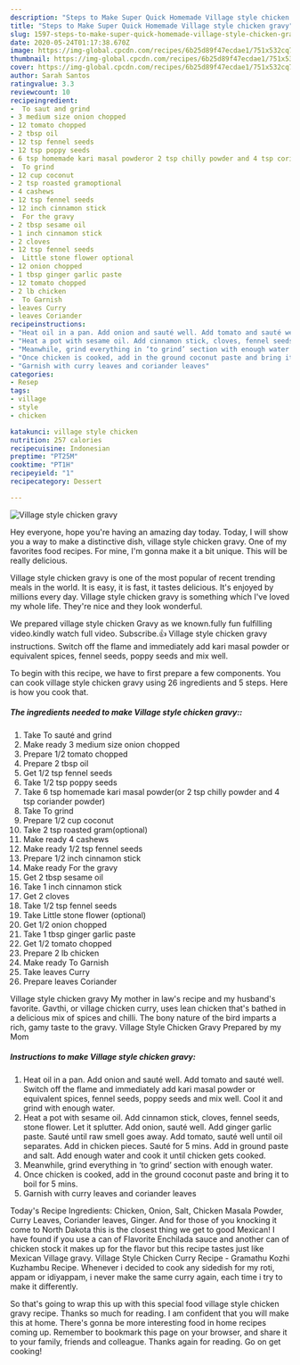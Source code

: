 ```yaml
---
description: "Steps to Make Super Quick Homemade Village style chicken gravy"
title: "Steps to Make Super Quick Homemade Village style chicken gravy"
slug: 1597-steps-to-make-super-quick-homemade-village-style-chicken-gravy
date: 2020-05-24T01:17:38.670Z
image: https://img-global.cpcdn.com/recipes/6b25d89f47ecdae1/751x532cq70/village-style-chicken-gravy-recipe-main-photo.jpg
thumbnail: https://img-global.cpcdn.com/recipes/6b25d89f47ecdae1/751x532cq70/village-style-chicken-gravy-recipe-main-photo.jpg
cover: https://img-global.cpcdn.com/recipes/6b25d89f47ecdae1/751x532cq70/village-style-chicken-gravy-recipe-main-photo.jpg
author: Sarah Santos
ratingvalue: 3.3
reviewcount: 10
recipeingredient:
-  To saut and grind
- 3 medium size onion chopped
- 12 tomato chopped
- 2 tbsp oil
- 12 tsp fennel seeds
- 12 tsp poppy seeds
- 6 tsp homemade kari masal powderor 2 tsp chilly powder and 4 tsp coriander powder
-  To grind
- 12 cup coconut
- 2 tsp roasted gramoptional
- 4 cashews
- 12 tsp fennel seeds
- 12 inch cinnamon stick
-  For the gravy
- 2 tbsp sesame oil
- 1 inch cinnamon stick
- 2 cloves
- 12 tsp fennel seeds
-  Little stone flower optional
- 12 onion chopped
- 1 tbsp ginger garlic paste
- 12 tomato chopped
- 2 lb chicken
-  To Garnish
- leaves Curry
- leaves Coriander
recipeinstructions:
- "Heat oil in a pan. Add onion and sauté well. Add tomato and sauté well. Switch off the flame and immediately add kari masal powder or equivalent spices, fennel seeds, poppy seeds and mix well. Cool it and grind with enough water."
- "Heat a pot with sesame oil. Add cinnamon stick, cloves, fennel seeds, stone flower. Let it splutter. Add onion, sauté well. Add ginger garlic paste. Sauté until raw smell goes away. Add tomato, sauté well until oil separates. Add in chicken pieces. Sauté for 5 mins. Add in ground paste and salt. Add enough water and cook it until chicken gets cooked."
- "Meanwhile, grind everything in ‘to grind’ section with enough water."
- "Once chicken is cooked, add in the ground coconut paste and bring it to boil for 5 mins."
- "Garnish with curry leaves and coriander leaves"
categories:
- Resep
tags:
- village
- style
- chicken

katakunci: village style chicken
nutrition: 257 calories
recipecuisine: Indonesian
preptime: "PT25M"
cooktime: "PT1H"
recipeyield: "1"
recipecategory: Dessert

---
```



![Village style chicken gravy](https://img-global.cpcdn.com/recipes/6b25d89f47ecdae1/751x532cq70/village-style-chicken-gravy-recipe-main-photo.jpg)

Hey everyone, hope you're having an amazing day today. Today, I will show you a way to make a distinctive dish, village style chicken gravy. One of my favorites food recipes. For mine, I'm gonna make it a bit unique. This will be really delicious.

Village style chicken gravy is one of the most popular of recent trending meals in the world. It is easy, it is fast, it tastes delicious. It's enjoyed by millions every day. Village style chicken gravy is something which I've loved my whole life. They're nice and they look wonderful.

We prepared village style chicken Gravy as we known.fully fun fulfilling video.kindly watch full video. Subscribe.👍 Village style chicken gravy instructions. Switch off the flame and immediately add kari masal powder or equivalent spices, fennel seeds, poppy seeds and mix well.


To begin with this recipe, we have to first prepare a few components. You can cook village style chicken gravy using 26 ingredients and 5 steps. Here is how you cook that.

##### The ingredients needed to make Village style chicken gravy::

1. Take  To sauté and grind
1. Make ready 3 medium size onion chopped
1. Prepare 1/2 tomato chopped
1. Prepare 2 tbsp oil
1. Get 1/2 tsp fennel seeds
1. Take 1/2 tsp poppy seeds
1. Take 6 tsp homemade kari masal powder(or 2 tsp chilly powder and 4 tsp coriander powder)
1. Take  To grind
1. Prepare 1/2 cup coconut
1. Take 2 tsp roasted gram(optional)
1. Make ready 4 cashews
1. Make ready 1/2 tsp fennel seeds
1. Prepare 1/2 inch cinnamon stick
1. Make ready  For the gravy
1. Get 2 tbsp sesame oil
1. Take 1 inch cinnamon stick
1. Get 2 cloves
1. Take 1/2 tsp fennel seeds
1. Take  Little stone flower (optional)
1. Get 1/2 onion chopped
1. Take 1 tbsp ginger garlic paste
1. Get 1/2 tomato chopped
1. Prepare 2 lb chicken
1. Make ready  To Garnish
1. Take leaves Curry
1. Prepare leaves Coriander


Village style chicken gravy My mother in law&#39;s recipe and my husband&#39;s favorite. Gavthi, or village chicken curry, uses lean chicken that&#39;s bathed in a delicious mix of spices and chilli. The bony nature of the bird imparts a rich, gamy taste to the gravy. Village Style Chicken Gravy Prepared by my Mom 

##### Instructions to make Village style chicken gravy:

1. Heat oil in a pan. Add onion and sauté well. Add tomato and sauté well. Switch off the flame and immediately add kari masal powder or equivalent spices, fennel seeds, poppy seeds and mix well. Cool it and grind with enough water.
1. Heat a pot with sesame oil. Add cinnamon stick, cloves, fennel seeds, stone flower. Let it splutter. Add onion, sauté well. Add ginger garlic paste. Sauté until raw smell goes away. Add tomato, sauté well until oil separates. Add in chicken pieces. Sauté for 5 mins. Add in ground paste and salt. Add enough water and cook it until chicken gets cooked.
1. Meanwhile, grind everything in ‘to grind’ section with enough water.
1. Once chicken is cooked, add in the ground coconut paste and bring it to boil for 5 mins.
1. Garnish with curry leaves and coriander leaves


Today&#39;s Recipe Ingredients: Chicken, Onion, Salt, Chicken Masala Powder, Curry Leaves, Coriander leaves, Ginger. And for those of you knocking it come to North Dakota this is the closest thing we get to good Mexican! I have found if you use a can of Flavorite Enchilada sauce and another can of chicken stock it makes up for the flavor but this recipe tastes just like Mexican Village gravy. Village Style Chicken Curry Recipe - Gramathu Kozhi Kuzhambu Recipe. Whenever i decided to cook any sidedish for my roti, appam or idiyappam, i never make the same curry again, each time i try to make it differently. 

So that's going to wrap this up with this special food village style chicken gravy recipe. Thanks so much for reading. I am confident that you will make this at home. There's gonna be more interesting food in home recipes coming up. Remember to bookmark this page on your browser, and share it to your family, friends and colleague. Thanks again for reading. Go on get cooking!

